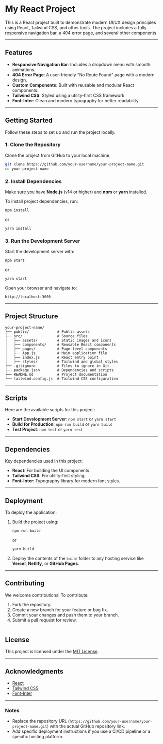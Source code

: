 # My React Project

This is a React project built to demonstrate modern UI/UX design principles using React, Tailwind CSS, and other tools. The project includes a fully responsive navigation bar, a 404 error page, and several other components.

---

## Features

- **Responsive Navigation Bar**: Includes a dropdown menu with smooth animations.
- **404 Error Page**: A user-friendly "No Route Found" page with a modern design.
- **Custom Components**: Built with reusable and modular React components.
- **Tailwind CSS**: Styled using a utility-first CSS framework.
- **Font-Inter**: Clean and modern typography for better readability.

---

## Getting Started

Follow these steps to set up and run the project locally.

### 1. Clone the Repository

Clone the project from GitHub to your local machine:

```bash
git clone https://github.com/your-username/your-project-name.git
cd your-project-name
```

### 2. Install Dependencies

Make sure you have **Node.js** (v14 or higher) and **npm** or **yarn** installed.

To install project dependencies, run:

```bash
npm install
```

or

```bash
yarn install
```

### 3. Run the Development Server

Start the development server with:

```bash
npm start
```

or

```bash
yarn start
```

Open your browser and navigate to:

```plaintext
http://localhost:3000
```

---

## Project Structure

```
your-project-name/
├── public/             # Public assets
├── src/                # Source files
│   ├── assets/         # Static images and icons
│   ├── components/     # Reusable React components
│   ├── pages/          # Page-level components
│   ├── App.js          # Main application file
│   ├── index.js        # React entry point
│   ├── styles/         # Tailwind and global styles
├── .gitignore          # Files to ignore in Git
├── package.json        # Dependencies and scripts
├── README.md           # Project documentation
└── tailwind.config.js  # Tailwind CSS configuration
```

---

## Scripts

Here are the available scripts for this project:

- **Start Development Server**: `npm start` or `yarn start`
- **Build for Production**: `npm run build` or `yarn build`
- **Test Project**: `npm test` or `yarn test`

---

## Dependencies

Key dependencies used in this project:

- **React**: For building the UI components.
- **Tailwind CSS**: For utility-first styling.
- **Font-Inter**: Typography library for modern font styles.

---

## Deployment

To deploy the application:

1. Build the project using:

   ```bash
   npm run build
   ```

   or

   ```bash
   yarn build
   ```

2. Deploy the contents of the `build` folder to any hosting service like **Vercel**, **Netlify**, or **GitHub Pages**.

---

## Contributing

We welcome contributions! To contribute:

1. Fork the repository.
2. Create a new branch for your feature or bug fix.
3. Commit your changes and push them to your branch.
4. Submit a pull request for review.

---

## License

This project is licensed under the [MIT License](LICENSE).

---

## Acknowledgments

- [React](https://reactjs.org/)
- [Tailwind CSS](https://tailwindcss.com/)
- [Font-Inter](https://fonts.google.com/specimen/Inter)

---

### Notes

- Replace the repository URL (`https://github.com/your-username/your-project-name.git`) with the actual GitHub repository link.
- Add specific deployment instructions if you use a CI/CD pipeline or a specific hosting platform.

